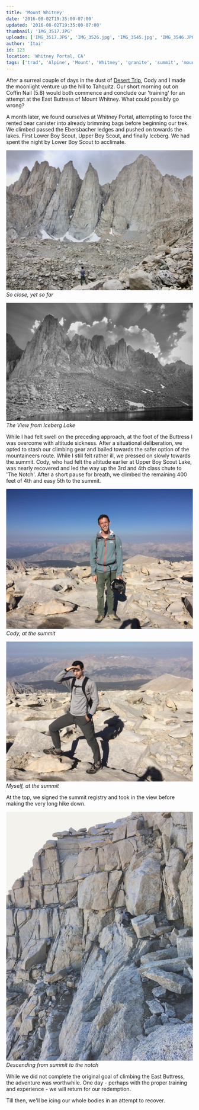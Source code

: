 ```yaml
---
title: 'Mount Whitney'
date: '2016-08-02T19:35:00-07:00'
updated: '2016-08-02T19:35:00-07:00'
thumbnail: 'IMG_3517.JPG'
uploads: ['IMG_3517.JPG', 'IMG_3526.jpg', 'IMG_3545.jpg', 'IMG_3546.JPG', 'IMG_3552.JPG']
author: 'Itai'
id: 123
location: 'Whitney Portal, CA'
tags: ['trad', 'Alpine', 'Mount', 'Whitney', 'granite', 'summit', 'mountaineers', 'route']
---
```


After a surreal couple of days in the dust of [Desert Trip](https://deserttrip.com/), Cody and I made the moonlight venture up the hill to Tahquitz. Our short morning out on Coffin Nail (5.8) would both commence and conclude our 'training' for an attempt at the East Buttress of Mount Whitney. What could possibly go wrong?

A month later, we found ourselves at Whitney Portal, attempting to force the rented bear canister into already brimming bags before beginning our trek. We climbed passed the Ebersbacher ledges and pushed on towards the lakes. First Lower Boy Scout, Upper Boy Scout, and finally Iceberg. We had spent the night by Lower Boy Scout to acclimate.

![image alt](uploads/IMG_3517.JPG)*So close, yet so far*

![image alt](uploads/IMG_3526.JPG)*The View from Iceberg Lake*

While I had felt swell on the preceding approach, at the foot of the Buttress I was overcome with altitude sickness. After a situational deliberation, we opted to stash our climbing gear and bailed towards the safer option of the mountaineers route. While I still felt rather ill, we pressed on slowly towards the summit. Cody, who had felt the altitude earlier at Upper Boy Scout Lake, was nearly recovered and led the way up the 3rd and 4th class chute to 'The Notch'. After a short pause for breath, we climbed the remaining 400 feet of 4th and easy 5th to the summit.

![image alt](uploads/IMG_3545.JPG)*Cody, at the summit*

![image alt](uploads/IMG_3546.JPG)*Myself, at the summit*

At the top, we signed the summit registry and took in the view before making the very long hike down.

![image alt](uploads/IMG_3552.JPG)*Descending from summit to the notch*

While we did not complete the original goal of climbing the East Buttress, the adventure was worthwhile. One day - perhaps with the proper training and experience - we will return for our redemption.

Till then, we'll be icing our whole bodies in an attempt to recover.
